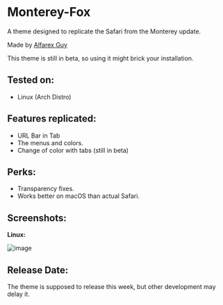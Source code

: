 # Monterey-Fox
A theme designed to replicate the Safari from the Monterey update.

Made by [Alfarex Guy](https://github.com/alfarexguy2019)

This theme is still in beta, so using it might brick your installation.

## Tested on:

- Linux (Arch Distro)




## Features replicated:

- URL Bar in Tab
- The menus and colors.
- Change of color with tabs (still in beta)
 
## Perks:

- Transparency fixes.
- Works better on macOS than actual Safari.

## Screenshots:

**Linux:**

![image](https://user-images.githubusercontent.com/78948152/123194110-8e893500-d4c3-11eb-89e4-e4395578c632.png)


## Release Date:

The theme is supposed to release this week, but other development may delay it. 

